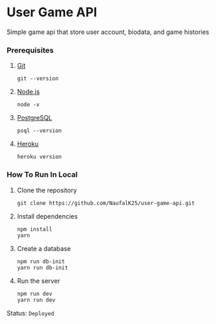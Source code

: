 # User Game API

Simple game api that store user account, biodata, and game histories

### Prerequisites

1. [Git](https://git-scm.com/downloads)
    ```
    git --version
    ```
2. [Node.js](https://nodejs.org/en/)
    ```
    node -v
    ```
3. [PostgreSQL](https://www.postgresql.org/download/)
    ```
    psql --version
    ```
4. [Heroku](https://devcenter.heroku.com/articles/heroku-cli)
    ```
    heroku version
    ```

### How To Run In Local

1. Clone the repository
    ```
    git clone https://github.com/NaufalK25/user-game-api.git
    ```
2. Install dependencies
    ```
    npm install
    yarn
    ```
3. Create a database
    ```
    npm run db-init
    yarn run db-init
    ```
4. Run the server
    ```
    npm run dev
    yarn run dev
    ```

Status: `Deployed`
